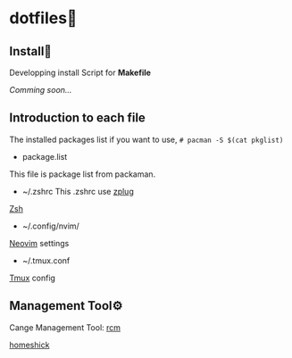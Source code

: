 # dotfiles📄



## Install🚀

Developping install Script for **Makefile**

*Comming soon...*


## Introduction to each file

The installed packages list
if you want to use, `# pacman -S $(cat pkglist)`

- package.list

This file is package list from packaman.

- ~/.zshrc
This .zshrc use [zplug](https://github.com/zplug/zplug)

[Zsh](https://github.com/zsh-users/zsh)

- ~/.config/nvim/

[Neovim](https://github.com/neovim/neovim) settings

- ~/.tmux.conf

[Tmux](https://github.com/tmux/tmux) config

## Management Tool⚙
Cange Management Tool:
[rcm](https://github.com/thoughtbot/rcm)

[homeshick](https://github.com/andsens/homeshick)
